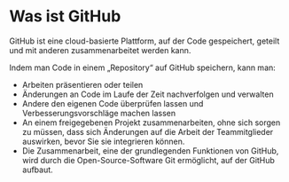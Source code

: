 # Was ist GitHub #

GitHub ist eine cloud-basierte Plattform, auf der Code gespeichert, geteilt und mit anderen zusammenarbeitet werden kann.

Indem man Code in einem „Repository“ auf GitHub speichern, kann man:

- Arbeiten präsentieren oder teilen
- Änderungen an Code im Laufe der Zeit nachverfolgen und verwalten
- Andere den eigenen Code überprüfen lassen und Verbesserungsvorschläge machen lassen
- An einem freigegebenen Projekt zusammenarbeiten, ohne sich sorgen zu müssen, dass sich Änderungen auf die Arbeit der Teammitglieder auswirken, bevor Sie sie integrieren können.
- Die Zusammenarbeit, eine der grundlegenden Funktionen von GitHub, wird durch die Open-Source-Software Git ermöglicht, auf der GitHub aufbaut.